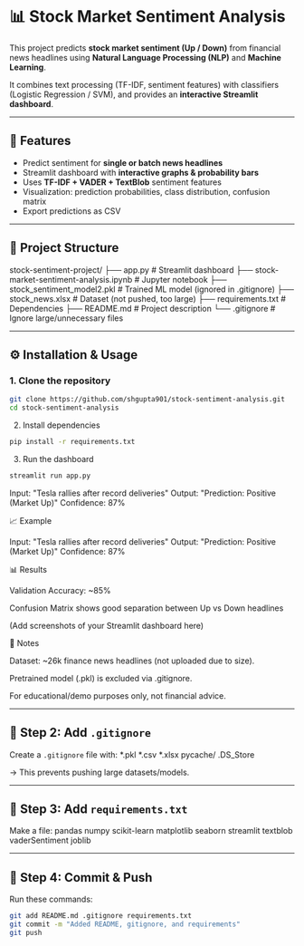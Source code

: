 # 📊 Stock Market Sentiment Analysis

This project predicts **stock market sentiment (Up / Down)** from financial news headlines using **Natural Language Processing (NLP)** and **Machine Learning**.  

It combines text processing (TF-IDF, sentiment features) with classifiers (Logistic Regression / SVM), and provides an **interactive Streamlit dashboard**.

---

## 🚀 Features
- Predict sentiment for **single or batch news headlines**  
- Streamlit dashboard with **interactive graphs & probability bars**  
- Uses **TF-IDF + VADER + TextBlob** sentiment features  
- Visualization: prediction probabilities, class distribution, confusion matrix  
- Export predictions as CSV  

---

## 📂 Project Structure
stock-sentiment-project/
├── app.py # Streamlit dashboard
├── stock-market-sentiment-analysis.ipynb # Jupyter notebook
├── stock_sentiment_model2.pkl # Trained ML model (ignored in .gitignore)
├── stock_news.xlsx # Dataset (not pushed, too large)
├── requirements.txt # Dependencies
├── README.md # Project description
└── .gitignore # Ignore large/unnecessary files

---

## ⚙️ Installation & Usage

### 1. Clone the repository
```bash
git clone https://github.com/shgupta901/stock-sentiment-analysis.git
cd stock-sentiment-analysis
```
2. Install dependencies
```bash
pip install -r requirements.txt
```

3. Run the dashboard
```bash
streamlit run app.py
```

Input:  "Tesla rallies after record deliveries"
Output: "Prediction: Positive (Market Up)"
Confidence: 87%

📈 Example

Input:  "Tesla rallies after record deliveries"
Output: "Prediction: Positive (Market Up)"
Confidence: 87%

📊 Results

Validation Accuracy: ~85%

Confusion Matrix shows good separation between Up vs Down headlines

(Add screenshots of your Streamlit dashboard here)

📌 Notes

Dataset: ~26k finance news headlines (not uploaded due to size).

Pretrained model (.pkl) is excluded via .gitignore.

For educational/demo purposes only, not financial advice.


---

## 🔹 Step 2: Add `.gitignore`
Create a `.gitignore` file with:
*.pkl
*.csv
*.xlsx
pycache/
.DS_Store

→ This prevents pushing large datasets/models.

---

## 🔹 Step 3: Add `requirements.txt`
Make a file:
pandas
numpy
scikit-learn
matplotlib
seaborn
streamlit
textblob
vaderSentiment
joblib


---

## 🔹 Step 4: Commit & Push
Run these commands:
```bash
git add README.md .gitignore requirements.txt
git commit -m "Added README, gitignore, and requirements"
git push

